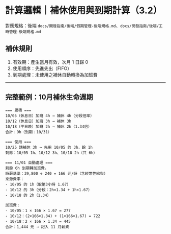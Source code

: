 # 計算邏輯｜補休使用與到期計算（3.2）

對應規格：後端 `docs/開發指南/後端/假期管理-後端規格.md`、`docs/開發指南/後端/工時管理-後端規格.md`

## 補休規則
1. 有效期：產生當月有效，次月 1 日歸 0
2. 使用順序：先進先出（FIFO）
3. 到期處理：未使用之補休自動轉換為加班費

---

## 完整範例：10月補休生命週期
```
=== 累積 ===
10/05（休息日）加班 4h → 補休 4h（分段倍率）
10/12（休息日）加班 3h → 補休 3h
10/18（平日晚）加班 2h → 補休 2h（1.34倍）
合計：9h（到期：10/31）

=== 使用 ===
10/25 請補休 3h → 先用 10/05 的 3h，餘 1h
剩餘：10/05 1h、10/12 3h、10/18 2h（共 6h）

=== 11/01 自動處理 ===
剩餘 6h 到期轉加班費。
時薪基準：39,800 ÷ 240 = 166 元/時（含經常性給與）
來源費率：
- 10/05 的 1h（取第3小時 1.67）
- 10/12 的 3h（分段：2h×1.34 + 1h×1.67）
- 10/18 的 2h（1.34）

加班費：
- 10/05：1 × 166 × 1.67 = 277
- 10/12：(2×166×1.34) + (1×166×1.67) = 722
- 10/18：2 × 166 × 1.34 = 445
合計：1,444 元 → 記入 11 月薪資
```
